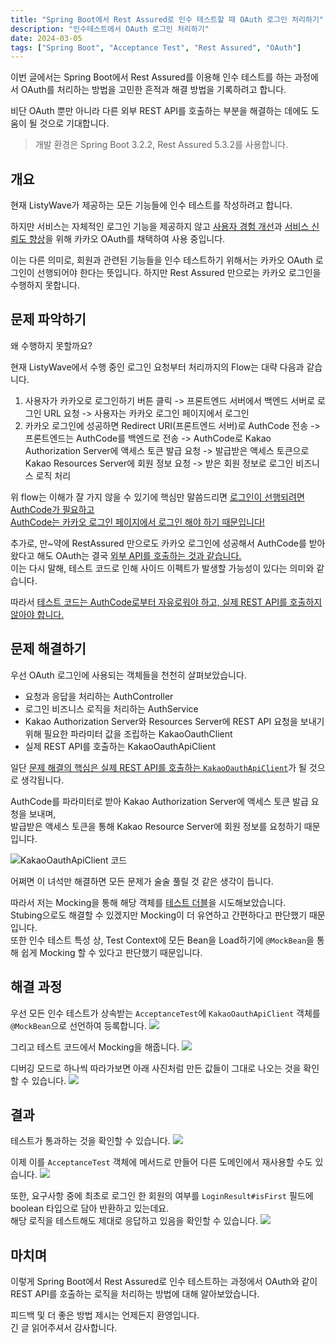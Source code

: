```yaml
---
title: "Spring Boot에서 Rest Assured로 인수 테스트할 때 OAuth 로그인 처리하기"
description: "인수테스트에서 OAuth 로그인 처리하기"
date: 2024-03-05
tags: ["Spring Boot", "Acceptance Test", "Rest Assured", "OAuth"]
---
```


이번 글에서는 Spring Boot에서 Rest Assured를 이용해 인수 테스트를 하는 과정에서 OAuth를 처리하는 방법을 고민한 흔적과 해결 방법을 기록하려고 합니다.

비단 OAuth 뿐만 아니라 다른 외부 REST API를 호출하는 부분을 해결하는 데에도 도움이 될 것으로 기대합니다.

> 개발 환경은 Spring Boot 3.2.2, Rest Assured 5.3.2를 사용합니다.

## 개요

현재 ListyWave가 제공하는 모든 기능들에 인수 테스트를 작성하려고 합니다.

하지만 서비스는 자체적인 로그인 기능을 제공하지 않고 <u>사용자 경험 개선</u>과 <u>서비스 신뢰도 향상</u>을 위해 카카오 OAuth를 채택하여 사용 중입니다.

이는 다른 의미로, 회원과 관련된 기능들을 인수 테스트하기 위해서는 카카오 OAuth 로그인이 선행되어야 한다는 뜻입니다. 하지만 Rest Assured 만으로는 카카오 로그인을 수행하지 못합니다.

## 문제 파악하기

왜 수행하지 못할까요?

현재 ListyWave에서 수행 중인 로그인 요청부터 처리까지의 Flow는 대략 다음과 같습니다.

1. 사용자가 카카오로 로그인하기 버튼 클릭 -> 프론트엔드 서버에서 백엔드 서버로 로그인 URL 요청 -> 사용자는 카카오 로그인 페이지에서 로그인
2. 카카오 로그인에 성공하면 Redirect URI(프론트엔드 서버)로 AuthCode 전송 -> 프론트엔드는 AuthCode를 백엔드로 전송 -> AuthCode로 Kakao Authorization Server에 액세스 토큰 발급 요청 -> 발급받은 액세스 토큰으로 Kakao Resources Server에 회원 정보 요청 -> 받은 회원 정보로 로그인 비즈니스 로직 처리

위 flow는 이해가 잘 가지 않을 수 있기에 핵심만 말씀드리면 <u>로그인이 선행되려면 AuthCode가 필요하고</u><br>
<u>AuthCode는 카카오 로그인 페이지에서 로그인 해야 하기 때문입니다!</u>

추가로, 만~약에 RestAssured 만으로도 카카오 로그인에 성공해서 AuthCode를 받아왔다고 해도 OAuth는 결국 <u>외부 API를 호출하는 것과 같습니다.</u><br>
이는 다시 말해, 테스트 코드로 인해 사이드 이펙트가 발생할 가능성이 있다는 의미와 같습니다.<br>

따라서 <u>테스트 코드는 AuthCode로부터 자유로워야 하고, 실제 REST API를 호출하지 않아야 합니다.</u>

## 문제 해결하기

우선 OAuth 로그인에 사용되는 객체들을 천천히 살펴보았습니다.

- 요청과 응답을 처리하는 AuthController
- 로그인 비즈니스 로직을 처리하는 AuthService
- Kakao Authorization Server와 Resources Server에 REST API 요청을 보내기 위해 필요한 파라미터 값을 조립하는 KakaoOauthClient
- 실제 REST API를 호출하는 KakaoOauthApiClient

일단 <u>문제 해결의 핵심은 실제 REST API를 호출하는 `KakaoOauthApiClient`</u>가 될 것으로 생각됩니다.

AuthCode를 파라미터로 받아 Kakao Authorization Server에 액세스 토큰 발급 요청을 보내며,<br>
발급받은 액세스 토큰을 통해 Kakao Resource Server에 회원 정보를 요청하기 때문입니다.

![KakaoOauthApiClient 코드](KakaoOauthApiClient.png)

어쩌면 이 녀석만 해결하면 모든 문제가 술술 풀릴 것 같은 생각이 듭니다.

따라서 저는 Mocking을 통해 해당 객체를 [테스트 더블](https://tecoble.techcourse.co.kr/post/2020-09-19-what-is-test-double/)을 시도해보았습니다.<br>
Stubing으로도 해결할 수 있겠지만 Mocking이 더 유연하고 간편하다고 판단했기 때문입니다.<br>
또한 인수 테스트 특성 상, Test Context에 모든 Bean을 Load하기에 `@MockBean`을 통해 쉽게 Mocking 할 수 있다고 판단했기 때문입니다.

## 해결 과정

우선 모든 인수 테스트가 상속받는 `AcceptanceTest`에 `KakaoOauthApiClient` 객체를 `@MockBean`으로 선언하여 등록합니다.
![](AcceptanceTest.png)

그리고 테스트 코드에서 Mocking을 해줍니다.
![](Mocking-in-TestCode.png)

디버깅 모드로 하나씩 따라가보면 아래 사진처럼 만든 값들이 그대로 나오는 것을 확인할 수 있습니다.
![](debug.png)

## 결과

테스트가 통과하는 것을 확인할 수 있습니다.
![](test-success.png)

이제 이를 `AcceptanceTest` 객체에 메서드로 만들어 다른 도메인에서 재사용할 수도 있습니다.
![](login-method.png)

또한, 요구사항 중에 최초로 로그인 한 회원의 여부를 `LoginResult#isFirst` 필드에 boolean 타입으로 담아 반환하고 있는데요.<br>
해당 로직을 테스트해도 제대로 응답하고 있음을 확인할 수 있습니다.
![](other-test.png)

## 마치며

이렇게 Spring Boot에서 Rest Assured로 인수 테스트하는 과정에서 OAuth와 같이 REST API를 호출하는 로직을 처리하는 방법에 대해 알아보았습니다.

피드백 및 더 좋은 방법 제시는 언제든지 환영입니다.<br>
긴 글 읽어주셔서 감사합니다.